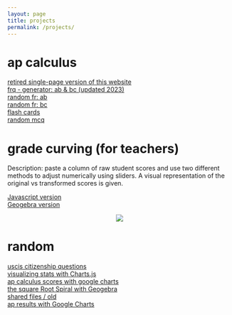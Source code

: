 ```yaml
---
layout: page
title: projects
permalink: /projects/
---
```


# ap calculus
<a href="../index.html" target="_blank">retired single-page version of this website</a><br>
<a href="../fr-gen/index.html" target="_blank"> frq - generator: ab & bc (updated 2023)</a> <br>
<a href="../fr-gen/fr-ab.html" target="_blank">random fr: ab </a> <br />
<a href="../fr-gen/fr-bc.html" target="_blank">random fr: bc </a>  <br />
<a href="../fcards/index.html" target="_blank">flash cards</a><br>
<a href="../mcq/index.html" target="_blank">random mcq</a> <br>



# grade curving (for teachers)

Description: paste a column of raw student scores and use two different methods to adjust numerically using sliders. A visual representation of the original vs transformed scores is given. 

<a href="../gcc/index.html" target="_blank"> Javascript version </a> <br>
<a href="../gcc1/index.html" target="_blank"> Geogebra version </a><br>

<p align="center"><img src="../img/site/curving.png" border="0"> </p>

# random 

<a href="../uscis/" target="_blank"> uscis citizenship questions </a> <br>
<a href="../running/" target="_blank">visualizing stats with Charts.js</a><br>
<a href="../apscore/" target="_blank">ap calculus scores with google charts</a><br>
<a href="../srs/index.html" target="_blank"> the square Root Spiral with Geogebra</a><br />
<a href="../fileserver/" target="_blank"> shared files / old </a><br />
<a href="../apscore/" target="_blank">ap results with Google Charts</a> <br />


